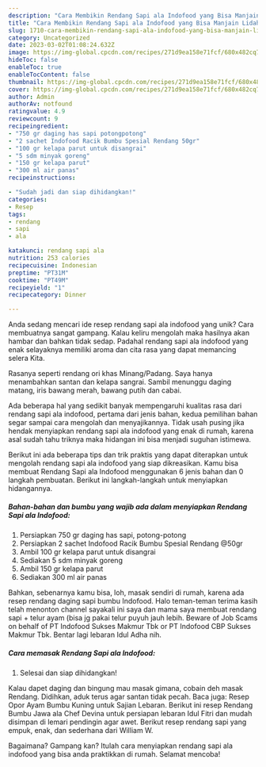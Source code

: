 ```yaml
---
description: "Cara Membikin Rendang Sapi ala Indofood yang Bisa Manjain Lidah"
title: "Cara Membikin Rendang Sapi ala Indofood yang Bisa Manjain Lidah"
slug: 1710-cara-membikin-rendang-sapi-ala-indofood-yang-bisa-manjain-lidah
category: Uncategorized
date: 2023-03-02T01:08:24.632Z
image: https://img-global.cpcdn.com/recipes/271d9ea158e71fcf/680x482cq70/rendang-sapi-ala-indofood-foto-resep-utama.jpg
hideToc: false
enableToc: true
enableTocContent: false
thumbnail: https://img-global.cpcdn.com/recipes/271d9ea158e71fcf/680x482cq70/rendang-sapi-ala-indofood-foto-resep-utama.jpg
cover: https://img-global.cpcdn.com/recipes/271d9ea158e71fcf/680x482cq70/rendang-sapi-ala-indofood-foto-resep-utama.jpg
author: Admin
authorAv: notfound
ratingvalue: 4.9
reviewcount: 9
recipeingredient:
- "750 gr daging has sapi potongpotong"
- "2 sachet Indofood Racik Bumbu Spesial Rendang 50gr"
- "100 gr kelapa parut untuk disangrai"
- "5 sdm minyak goreng"
- "150 gr kelapa parut"
- "300 ml air panas"
recipeinstructions:

- "Sudah jadi dan siap dihidangkan!"
categories:
- Resep
tags:
- rendang
- sapi
- ala

katakunci: rendang sapi ala 
nutrition: 253 calories
recipecuisine: Indonesian
preptime: "PT31M"
cooktime: "PT49M"
recipeyield: "1"
recipecategory: Dinner

---
```





Anda sedang mencari ide resep rendang sapi ala indofood yang unik? Cara membuatnya sangat gampang. Kalau keliru mengolah maka hasilnya akan hambar dan bahkan tidak sedap. Padahal rendang sapi ala indofood yang enak selayaknya memiliki aroma dan cita rasa yang dapat memancing selera Kita.





Rasanya seperti rendang ori khas Minang/Padang. Saya hanya menambahkan santan dan kelapa sangrai. Sambil menunggu daging matang, iris bawang merah, bawang putih dan cabai.

Ada beberapa hal yang sedikit banyak mempengaruhi kualitas rasa dari rendang sapi ala indofood, pertama dari jenis bahan, kedua pemilihan bahan segar sampai cara mengolah dan menyajikannya. Tidak usah pusing jika hendak menyiapkan rendang sapi ala indofood yang enak di rumah, karena asal sudah tahu triknya maka hidangan ini bisa menjadi suguhan istimewa.






Berikut ini ada beberapa tips dan trik praktis yang dapat diterapkan untuk mengolah rendang sapi ala indofood yang siap dikreasikan. Kamu bisa membuat Rendang Sapi ala Indofood menggunakan 6 jenis bahan dan 0 langkah pembuatan. Berikut ini langkah-langkah untuk menyiapkan hidangannya.

<!--inarticleads1-->

##### Bahan-bahan dan bumbu yang wajib ada dalam menyiapkan Rendang Sapi ala Indofood:

1. Persiapkan 750 gr daging has sapi, potong-potong
1. Persiapkan 2 sachet Indofood Racik Bumbu Spesial Rendang @50gr
1. Ambil 100 gr kelapa parut untuk disangrai
1. Sediakan 5 sdm minyak goreng
1. Ambil 150 gr kelapa parut
1. Sediakan 300 ml air panas


Bahkan, sebenarnya kamu bisa, loh, masak sendiri di rumah, karena ada resep rendang daging sapi bumbu Indofood. Halo teman-teman terima kasih telah menonton channel sayakali ini saya dan mama saya membuat rendang sapi + telur ayam (bisa jg pakai telur puyuh jauh lebih. Beware of Job Scams on behalf of PT Indofood Sukses Makmur Tbk or PT Indofood CBP Sukses Makmur Tbk. Bentar lagi lebaran Idul Adha nih. 

<!--inarticleads2-->

##### Cara memasak Rendang Sapi ala Indofood:


1. Selesai dan siap dihidangkan!

Kalau dapet daging dan bingung mau masak gimana, cobain deh masak Rendang. Didihkan, aduk terus agar santan tidak pecah. Baca juga: Resep Opor Ayam Bumbu Kuning untuk Sajian Lebaran. Berikut ini resep Rendang Bumbu Jawa ala Chef Devina untuk persiapan lebaran Idul Fitri dan mudah disimpan di lemari pendingin agar awet. Berikut resep rendang sapi yang empuk, enak, dan sederhana dari William W. 

Bagaimana? Gampang kan? Itulah cara menyiapkan rendang sapi ala indofood yang bisa anda praktikkan di rumah. Selamat mencoba!
